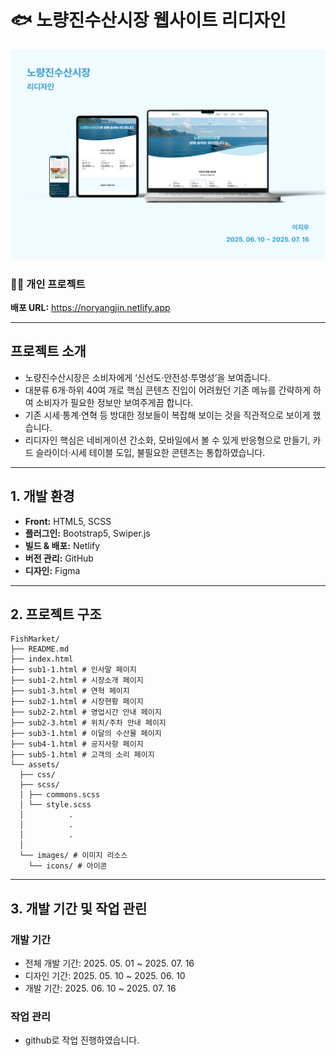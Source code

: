 # 🐟 노량진수산시장 웹사이트 리디자인

<img src="assets/images/readme-img.png" alt="리드미배너">

### 👩🏻 개인 프로젝트
**배포 URL:** https://noryangjin.netlify.app

----

## 프로젝트 소개
- 노량진수산시장은 소비자에게 ‘신선도·안전성·투명성’을 보여줍니다.
- 대분류 6개‧하위 40여 개로 핵심 콘텐츠 진입이 어려웠던 기존 메뉴를 간략하게 하여 소비자가 필요한 정보만 보여주게끔 합니다.
- 기존 시세·통계·연혁 등 방대한 정보들이 복잡해 보이는 것을 직관적으로 보이게 했습니다.
- 리디자인 핵심은 네비게이션 간소화, 모바일에서 볼 수 있게 반응형으로 만들기, 카드 슬라이더·시세 테이블 도입, 불필요한 콘텐츠는 통합하였습니다.

----

## 1. 개발 환경
- **Front:** HTML5, SCSS
- **플러그인:** Bootstrap5, Swiper.js
- **빌드 & 배포:** Netlify  
- **버전 관리:** GitHub  
- **디자인:** Figma  

---- 

## 2. 프로젝트 구조

```text
FishMarket/
├── README.md
├── index.html
├── sub1-1.html # 인사말 페이지
├── sub1-2.html # 시장소개 페이지
├── sub1-3.html # 연혁 페이지
├── sub2-1.html # 시장현황 페이지
├── sub2-2.html # 영업시간 안내 페이지
├── sub2-3.html # 위치/주차 안내 페이지
├── sub3-1.html # 이달의 수산물 페이지
├── sub4-1.html # 공지사항 페이지
├── sub5-1.html # 고객의 소리 페이지
└── assets/
  ├── css/
  ├── scss/
  │ ├── commons.scss
  │ └── style.scss
  │          .
  │          .
  │          .
  │
  └── images/ # 이미지 리소스
    └── icons/ # 아이콘
```

----

## 3. 개발 기간 및 작업 관린

### 개발 기간
- 전체 개발 기간: 2025. 05. 01 ~ 2025. 07. 16
- 디자인 기간: 2025. 05. 10 ~ 2025. 06. 10
- 개발 기간: 2025. 06. 10 ~ 2025. 07. 16

### 작업 관리
- github로 작업 진행하였습니다.